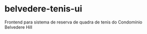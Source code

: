 # belvedere-tenis-ui
Frontend para sistema de reserva de quadra de tenis do Condomínio Belvedere Hill
